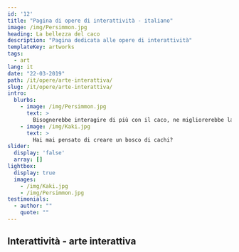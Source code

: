 ```yaml
---
id: '12'
title: "Pagina di opere di interattività - italiano"
image: /img/Persimmon.jpg
heading: La bellezza del caco
description: "Pagina dedicata alle opere di interattività"
templateKey: artworks
tags:
  - art
lang: it
date: "22-03-2019"
path: /it/opere/arte-interattiva/
slug: /it/opere/arte-interattiva/
intro:
  blurbs:
    - image: /img/Persimmon.jpg
      text: >
        Bisognerebbe interagire di più con il caco, ne migliorerebbe la salute!
    - image: /img/Kaki.jpg
      text: >
        Hai mai pensato di creare un bosco di cachi?
slider:
  display: 'false'
  array: []
lightbox:
  display: true
  images:
    - /img/Kaki.jpg
    - /img/Persimmon.jpg
testimonials:
  - author: ""
    quote: ""
---
```


## Interattività - arte interattiva
